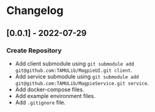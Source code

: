 # Changelog

## [0.0.1] - 2022-07-29
### Create Repository

* Add client submodule using `git submodule add git@github.com:TAMULib/MagpieUI.git client`.
* Add service submodule using `git submodule add git@github.com:TAMULib/MagpieService.git service`.
* Add docker-compose files.
* Add example environment files.
* Add `.gitignore` file.
